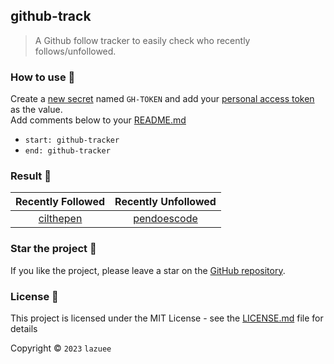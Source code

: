## github-track

> A Github follow tracker to easily check who recently follows/unfollowed.

### How to use 🤔

Create a [new secret](../../settings/secrets/actions/new) named `GH-TOKEN` and add your [personal access token](https://github.com/settings/tokens/new?description=github-tracker&scopes=repo,gist) as the value.  
Add comments below to your [README.md](README.md#L14)  
- `start: github-tracker`
- `end: github-tracker`

### Result 🎉

<!-- start: github-tracker -->
| Recently Followed | Recently Unfollowed |
| :---: | :---: |
| [cilthepen](https://github.com/cilthepen) | [pendoescode](https://github.com/pendoescode) |
<!-- end: github-tracker -->

### Star the project 🌟

If you like the project, please leave a star on the [GitHub repository](../../).

### License 🔑

This project is licensed under the MIT License - see the [LICENSE.md](LICENSE.md) file for details

Copyright © `2023` `lazuee`

